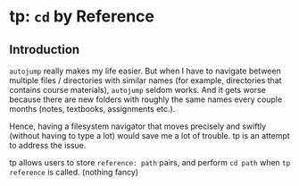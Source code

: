# tp: `cd` by Reference

## Introduction

`autojump` really makes my life easier. But when I have to navigate between multiple files / directories with similar names (for example, directories that contains course materials), `autojump` seldom works. And it gets worse because there are new folders with roughly the same names every couple months (notes, textbooks, assignments etc.). 

Hence, having a filesystem navigator that moves precisely and swiftly (without having to type a lot) would save me a lot of trouble. tp is an attempt to address the issue.

tp allows users to store `reference: path` pairs, and perform `cd path` when `tp reference` is called. (nothing fancy)
